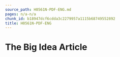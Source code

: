 ```yaml
---
source_path: H0561N-PDF-ENG.md
pages: n/a-n/a
chunk_id: b18947dcf6cdda3c2279957a1115b68749552892
title: H0561N-PDF-ENG
---
```

# The Big Idea Article

